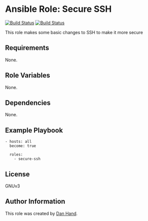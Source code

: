 # Ansible Role: Secure SSH

[![Build Status](https://travis-ci.org/dsgnr/ansible-role-secure-ssh.svg?branch=master)](https://travis-ci.org/dsgnr/ansible-role-secure-ssh)
[![Build Status](https://jenkins.handsoff.cloud/buildStatus/icon?job=ansible-role-secure-ssh%2Fmaster)](https://jenkins.handsoff.cloud/job/ansible-role-secure-ssh/job/master/)

This role makes some basic changes to SSH to make it more secure

## Requirements

None.

## Role Variables

None.

## Dependencies

None.

## Example Playbook

    - hosts: all
      become: true

      roles:
        - secure-ssh

## License

GNUv3

## Author Information

This role was created by [Dan Hand](https://danielhand.io).

